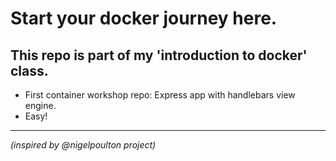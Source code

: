 # Start your docker journey here.
## This repo is part of my 'introduction to docker' class. 

- First container workshop repo: Express app with handlebars view engine.
- Easy!

***
*(inspired by @nigelpoulton project)*
